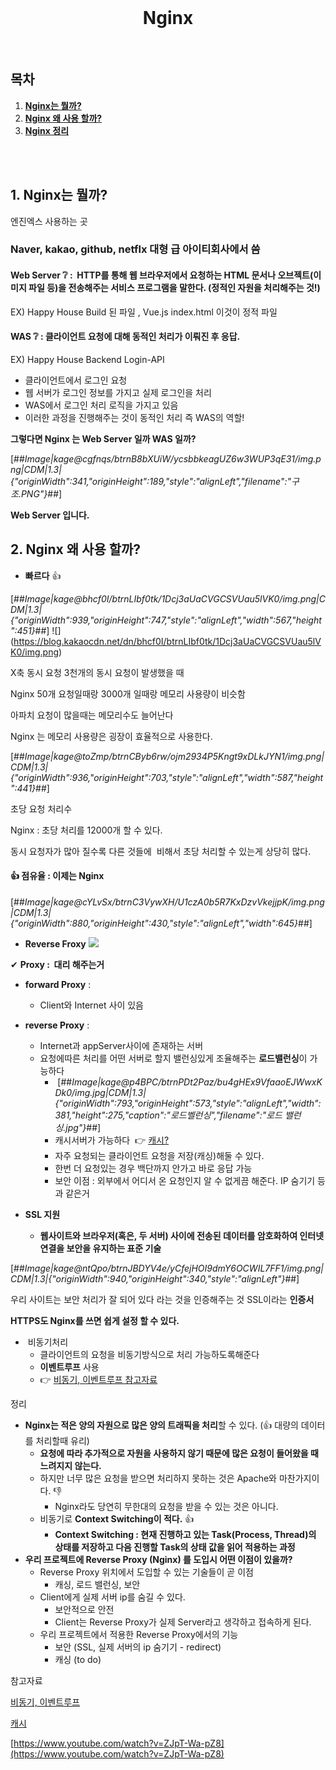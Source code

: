 <div align="center">
  <br />
  <h1>Nginx</h1>
  <br />
</div>

##  목차

1. [**Nginx는 뭘까?**](#1)
2. [**Nginx 왜 사용 할까?**](#2)
3. [**Nginx 정리**](#3)


<br />

<br />

<div id="1"></div>

## **1\. Nginx는 뭘까?** 

엔진엑스 사용하는 곳

### **Naver, kakao, github, netflx 대형 급 아이티회사에서 씀**

#### **Web Server ❔** :  HTTP를 통해 웹 브라우저에서 요청하는 HTML 문서나 오브젝트(이미지 파일 등)을 전송해주는 서비스 프로그램을 말한다. (정적인 자원을 처리해주는 것!)

EX) Happy House Build 된 파일 , Vue.js index.html 이것이 정적 파일

#### **WAS ❔ :** 클라이언트 요청에 대해 동적인 처리가 이뤄진 후 응답.

EX) Happy House Backend Login-API

-   클라이언트에서 로그인 요청
-   웹 서버가 로그인 정보를 가지고 실제 로그인을 처리
-   WAS에서 로그인 처리 로직을 가지고 있음
-   이러한 과정을 진행해주는 것이 동적인 처리 즉 WAS의 역할!

**그렇다면 Nginx 는 Web Server 일까 WAS 일까?**

[##_Image|kage@cgfnqs/btrnB8bXUiW/ycsbbkeagUZ6w3WUP3qE31/img.png|CDM|1.3|{"originWidth":341,"originHeight":189,"style":"alignLeft","filename":"구조.PNG"}_##]

**Web Server 입니다.**

<div id="2"></div>

## **2\. Nginx 왜 사용 할까?**

-   **빠르다** 👍

[##_Image|kage@bhcf0I/btrnLIbf0tk/1Dcj3aUaCVGCSVUau5lVK0/img.png|CDM|1.3|{"originWidth":939,"originHeight":747,"style":"alignLeft","width":567,"height":451}_##]
![] (https://blog.kakaocdn.net/dn/bhcf0I/btrnLIbf0tk/1Dcj3aUaCVGCSVUau5lVK0/img.png)

X축 동시 요청 3천개의 동시 요청이 발생했을 때

Nginx 50개 요청일때랑 3000개 일때랑 메모리 사용량이 비슷함

아파치 요청이 많을때는 메모리수도 늘어난다

Nginx 는 메모리 사용량은 굉장이 효율적으로 사용한다.

[##_Image|kage@toZmp/btrnCByb6rw/ojm2934P5Kngt9xDLkJYN1/img.png|CDM|1.3|{"originWidth":936,"originHeight":703,"style":"alignLeft","width":587,"height":441}_##]

초당 요청 처리수

Nginx : 초당 처리를 12000개 할 수 있다.

동시 요청자가 많아 질수록 다른 것들에  비해서 초당 처리할 수 있는게 상당히 많다.

#### 👍 **점유율 : 이제는 Nginx**

[##_Image|kage@cYLvSx/btrnC3VywXH/U1czA0b5R7KxDzvVkejjpK/img.png|CDM|1.3|{"originWidth":880,"originHeight":430,"style":"alignLeft","width":645}_##]

-   **Reverse Froxy** ![](https://blog.kakaocdn.net/dn/bufZrE/btrnGjRlYTC/5lzRRa8aIk4jvBZyrHtq50/img.png)

✔ **Proxy :  대리 해주는거**

-   **forward Proxy** :
    -   Client와 Internet 사이 있음
-   **reverse Proxy** :  
    -   Internet과 appServer사이에 존재하는 서버
    -   요청에따른 처리를 어떤 서버로 할지 밸런싱있게 조율해주는 **로드밸런싱**이 가능하다 
        -    [##_Image|kage@p4BPC/btrnPDt2Paz/bu4gHEx9VfaaoEJWwxKDk0/img.jpg|CDM|1.3|{"originWidth":793,"originHeight":573,"style":"alignLeft","width":381,"height":275,"caption":"로드벨런싱","filename":"로드 밸런싱.jpg"}_##]
        -   캐시서버가 가능하다  👉 [캐시?](https://github.com/ssafy-tech-concert/ssafy-tech-concert/blob/master/web/Cache.md)
        -   자주 요청되는 클라이언트 요청을 저장(캐싱)해둘 수 있다.
        -   한번 더 요청있는 경우 백단까지 안가고 바로 응답 가능 
        -   보안 이점 : 외부에서 어디서 온 요청인지 알 수 없게끔 해준다. IP 숨기기 등과 같은거 

-   **SSL 지원**
    -   **웹사이트와 브라우저(혹은, 두 서버) 사이에 전송된 데이터를 암호화하여 인터넷 연결을 보안을 유지하는 표준 기술**

[##_Image|kage@ntQpo/btrnJBDYV4e/yCfejHOI9dmY6OCWIL7FF1/img.png|CDM|1.3|{"originWidth":940,"originHeight":340,"style":"alignLeft"}_##]

우리 사이트는 보안 처리가 잘 되어 있다 라는 것을 인증해주는 것 SSL이라는 **인증서**

**HTTPS도 Nginx를 쓰면 쉽게 설정 할 수 있다.**

-    비동기처리
    -   클라이언트의 요청을 비동기방식으로 처리 가능하도록해준다
    -   **이벤트루프** 사용
    -   👉 [비동기, 이벤트루프 참고자료](https://github.com/ssafy-tech-concert/ssafy-tech-concert/blob/master/Front-end/synchronous%26asynchronous.md)

<div id="3"></div>

정리

-   **Nginx는 적은 양의 자원으로 많은 양의 트래픽을 처리**할 수 있다. (👍 대량의 데이터를 처리할때 유리)
    -   **요청에 따라 추가적으로 자원을 사용하지 않기 때문에 많은 요청이 들어왔을 때 느려지지 않는다.**
    -   하지만 너무 많은 요청을 받으면 처리하지 못하는 것은 Apache와 마찬가지이다. 👎
        -   Nginx라도 당연히 무한대의 요청을 받을 수 있는 것은 아니다. 
    -   비동기로 **Context Switching이 적다.** 👍
        -   **Context Switching : 현재 진행하고 있는 Task(Process, Thread)의 상태를 저장하고 다음 진행할 Task의 상태 값을 읽어 적용하는 과정**
-   **우리 프로젝트에 Reverse Proxy (Nginx) 를 도입시 어떤 이점이 있을까?**  
    -   Reverse Proxy 위치에서 도입할 수 있는 기술들이 곧 이점
        -   캐싱, 로드 밸런싱, 보안 
    -   Client에게 실제 서버 ip를 숨길 수 있다.
        -   보안적으로 안전
        -   Client는 Reverse Proxy가 실제 Server라고 생각하고 접속하게 된다.
    -   우리 프로젝트에서 적용한 Reverse Proxy에서의 기능
        -   보안 (SSL, 실제 서버의 ip 숨기기 - redirect)
        -   캐싱 (to do)

참고자료

[비동기, 이벤트루프](https://github.com/ssafy-tech-concert/ssafy-tech-concert/blob/master/Front-end/synchronous%26asynchronous.md)

[캐시](https://github.com/ssafy-tech-concert/ssafy-tech-concert/blob/master/web/Cache.md)

[https://www.youtube.com/watch?v=ZJpT-Wa-pZ8](https://www.youtube.com/watch?v=ZJpT-Wa-pZ8)

